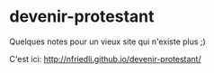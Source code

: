 # devenir-protestant
Quelques notes pour un vieux site qui n'existe plus ;)

C'est ici: http://nfriedli.github.io/devenir-protestant/